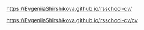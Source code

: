 https://EvgeniiaShirshikova.github.io/rsschool-cv/

https://EvgeniiaShirshikova.github.io/rsschool-cv/cv
